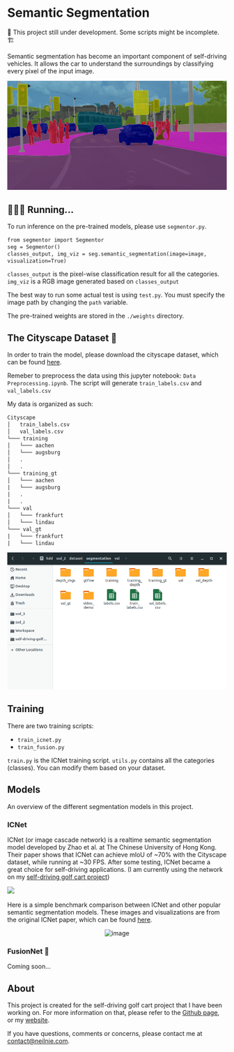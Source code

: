 # Semantic Segmentation

🚧 This project still under development. Some scripts might be incomplete. 🏗

Semantic segmentation has become an important component of self-driving vehicles. It allows the car to understand the surroundings by classifying every pixel of the input image.

![](./media/image-1.png)

## 🏃🏻‍♂️ Running...
To run inference on the pre-trained models, please use `segmentor.py`. 

	from segmentor import Segmentor
	seg = Segmentor()
	classes_output, img_viz = seg.semantic_segmentation(image=image, visualization=True)

`classes_output` is the pixel-wise classification result for all the categories. `img_viz` is a RGB image generated based on `classes_output `

The best way to run some actual test is using `test.py`. You must specify the image path by changing the `path` variable. 

The pre-trained weights are stored in the `./weights` directory.

## The Cityscape Dataset 💼

In order to train the model, please download the cityscape dataset, which can be found [here](https://www.cityscapes-dataset.com/). 

Remeber to preprocess the data using this jupyter notebook: `Data Preprocessing.ipynb`. The script will generate `train_labels.csv` and `val_labels.csv`

My data is organized as such:

```
Cityscape
│   train_labels.csv
│   val_labels.csv 
└─── training
│   └─── aachen
│   └─── augsburg
│   .
│ 	.
└─── training_gt
│   └─── aachen
|   └─── augsburg
|	.
|	.
└─── val
│   └─── frankfurt
│   └─── lindau
└─── val_gt
|   └─── frankfurt
|   └─── lindau
```

![](./media/screenshot.png)

## Training

There are two training scripts:

- `train_icnet.py`
- `train_fusion.py`

`train.py` is the ICNet training script. `utils.py` contains all the categories (classes). You can modify them based on your dataset. 

## Models

An overview of the different segmentation models in this project. 

### ICNet

ICNet (or image cascade network) is a realtime semantic segmentation model developed by Zhao et al. at The Chinese University of Hong Kong. Their paper shows that ICNet can achieve mIoU of ~70% with the Cityscape dataset, while running at ~30 FPS. After some testing, ICNet became a great choice for self-driving applications. (I am currently using the network on my [self-driving golf cart project](https://github.com/sigmaai/self-driving-golf-cart))

![](./media/model_overview.png)

Here is a simple benchmark comparison between ICNet and other popular semantic segmentation models. These images and visualizations
are from the original ICNet paper, which can be found [here](https://arxiv.org/abs/1704.08545).  

<center>
<img src="./media/model_comparison.png" alt="image" width="350">
</center>

### FusionNet 🤔

Coming soon...

## About

This project is created for the self-driving golf cart project that I have been working on. For more information on that, please refer to the [Github page](https://github.com/xmeng17/self-driving-golf-cart), or my [website](https://neilnie.com/the-self-driving-golf-cart-project/).

If you have questions, comments or concerns, please contact me at [contact@neilnie.com](mailto:contact@neilnie.com). 